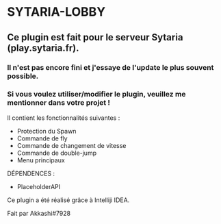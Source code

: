 # SYTARIA-LOBBY

## Ce plugin est fait pour le serveur Sytaria (play.sytaria.fr).
### Il n'est pas encore fini et j'essaye de l'update le plus souvent possible.
### Si vous voulez utiliser/modifier le plugin, veuillez me mentionner dans votre projet !

Il contient les fonctionnalités suivantes :
  - Protection du Spawn
  - Commande de fly
  - Commande de changement de vitesse
  - Commande de double-jump
  - Menu principaux

DÉPENDENCES :
  - PlaceholderAPI

Ce plugin a été réalisé grâce à Intelliji IDEA.

Fait par Akkashi#7928
